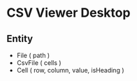 # CSV Viewer Desktop

## Entity

- File ( path )
- CsvFile ( cells )
- Cell ( row, column, value, isHeading )